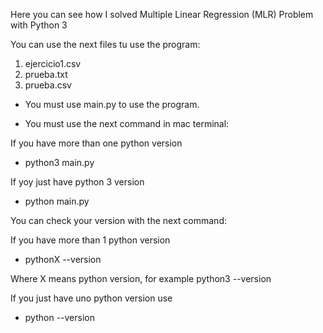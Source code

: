 Here you can see how I solved Multiple Linear Regression (MLR) Problem with Python 3




You can use the next files tu use the program: 


1. ejercicio1.csv
2. prueba.txt
3. prueba.csv

- You must use main.py to use the program.

- You must use the next command in mac terminal:




If you have more than one python version

- python3 main.py




If yoy just have python 3 version

- python main.py




You can check your version with the next command:


If you have more than 1 python version

- pythonX --version

Where X means python version, for example python3 --version




If you just have uno python version use 

- python --version


